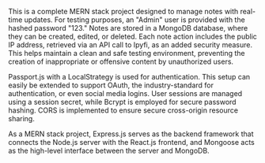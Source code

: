 This is a complete MERN stack project designed to manage notes with real-time updates. For testing purposes, an "Admin" user is provided with the hashed password "123." Notes are stored in a MongoDB database, where they can be created, edited, or deleted. Each note action includes the public IP address, retrieved via an API call to Ipyfi, as an added security measure. This helps maintain a clean and safe testing environment, preventing the creation of inappropriate or offensive content by unauthorized users.

Passport.js with a LocalStrategy is used for authentication. This setup can easily be extended to support OAuth, the industry-standard for authentication, or even social media logins. User sessions are managed using a session secret, while Bcrypt is employed for secure password hashing. CORS is implemented to ensure secure cross-origin resource sharing.

As a MERN stack project, Express.js serves as the backend framework that connects the Node.js server with the React.js frontend, and Mongoose acts as the high-level interface between the server and MongoDB.
